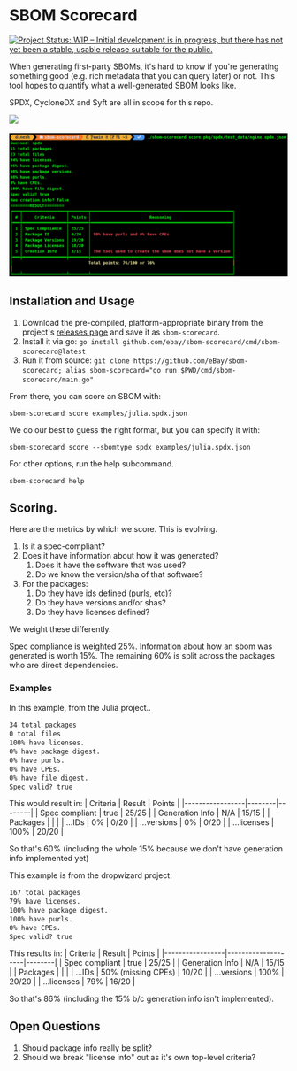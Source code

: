# SBOM Scorecard

[![Project Status: WIP – Initial development is in progress, but there has not yet been a stable, usable release suitable for the public.](https://www.repostatus.org/badges/latest/wip.svg)](https://www.repostatus.org/#wip)

When generating first-party SBOMs, it's hard to know if you're generating something good (e.g. rich metadata that you can query later) or not. This tool hopes to quantify what a well-generated SBOM looks like.

SPDX, CycloneDX and Syft are all in scope for this repo.

![](./usage.gif)

![](./result.png)

## Installation and Usage

1. Download the pre-compiled, platform-appropriate binary from
   the project's [releases page](https://github.com/eBay/sbom-scorecard/releases) and save it as `sbom-scorecard`.
2. Install it via go: `go install github.com/ebay/sbom-scorecard/cmd/sbom-scorecard@latest`
3. Run it from source: `git clone https://github.com/eBay/sbom-scorecard; alias sbom-scorecard="go run $PWD/cmd/sbom-scorecard/main.go"`

From there, you can score an SBOM with:

```
sbom-scorecard score examples/julia.spdx.json
```

We do our best to guess the right format, but you can specify it with:

```
sbom-scorecard score --sbomtype spdx examples/julia.spdx.json
```

For other options, run the help subcommand.

```
sbom-scorecard help
```

## Scoring.

Here are the metrics by which we score. This is evolving.

1. Is it a spec-compliant?
2. Does it have information about how it was generated?
   1. Does it have the software that was used?
   2. Do we know the version/sha of that software?
3. For the packages:
   1. Do they have ids defined (purls, etc)?
   2. Do they have versions and/or shas?
   3. Do they have licenses defined?

We weight these differently.

Spec compliance is weighted 25%.
Information about how an sbom was generated is worth 15%.
The remaining 60% is split across the packages who are direct dependencies.

### Examples

In this example, from the Julia project..

```
34 total packages
0 total files
100% have licenses.
0% have package digest.
0% have purls.
0% have CPEs.
0% have file digest.
Spec valid? true
```

This would result in:
| Criteria | Result | Points |
|-----------------|--------|--------|
| Spec compliant | true | 25/25 |
| Generation Info | N/A | 15/15 |
| Packages | | |
| ...IDs | 0% | 0/20 |
| ...versions | 0% | 0/20 |
| ...licenses | 100% | 20/20 |

So that's 60% (including the whole 15% because we don't have generation info implemented yet)

This example is from the dropwizard project:

```
167 total packages
79% have licenses.
100% have package digest.
100% have purls.
0% have CPEs.
Spec valid? true
```

This results in:
| Criteria | Result | Points |
|-----------------|--------------------|--------|
| Spec compliant | true | 25/25 |
| Generation Info | N/A | 15/15 |
| Packages | | |
| ...IDs | 50% (missing CPEs) | 10/20 |
| ...versions | 100% | 20/20 |
| ...licenses | 79% | 16/20 |

So that's 86% (including the 15% b/c generation info isn't implemented).

## Open Questions

1. Should package info really be split?
1. Should we break "license info" out as it's own top-level criteria?
